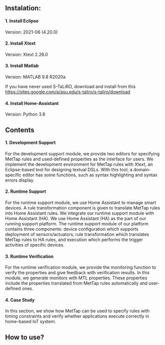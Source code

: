 ## Instalation:

#### 1. Install Eclipse 

  Version: 2021-06 (4.20.0)

#### 2. Install Xtext

  Version: Xtext 2.26.0 

#### 3. Install Matlab

  Version: MATLAB 9.8 R2020a

  If you have never used S-TaLiRO, download and install from this https://sites.google.com/a/asu.edu/s-taliro/s-taliro/download

#### 4. Install Home-Assistant

  Version: Python 3.8

## Contents

#### 1. Development Support
For the development support module, we provide two editors for specifying MetTap rules and used-defined properties as the interface for users.
We implement the development environment for MetTap rules with Xtext, an Eclipse-based tool for designing textual DSLs. 
With this tool, a domain-specific editor has some functions, such as syntax highlighting and syntax errors display.

#### 2. Runtime Support
For the runtime support module, we use Home Assistant to manage smart devices. 
A rule transformation component is given to translate MetTap rules into Home Assistant rules.
We integrate our runtime support module with Home Assistant (HA).
We use Home Assistant (HA) as the part of our running support platform. 
The runtime support module of our platform contains three components: device configuration which supports deployment of sensors/actuators, rule transformation which translates MetTap rules to HA rules, and execution which performs the trigger activities of specific devices.

#### 3. Runtime Verification
For the runtime verification module, we provide the monitoring function to verify the properties and give feedback with verification results.
In this module, we generate monitors with MTL properties. 
These properties include the properties translated from MetTap rules automatically and user-defined ones.

#### 4. Case Study
In this section, we show how MetTap can be used to specify rules with timing constraints and verify whether applications execute correctly in home-based IoT system.

## How to use?



